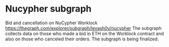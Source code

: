 # Nucypher subgraph
Bid and cancellation on NuCypher Worklock
https://thegraph.com/explorer/subgraph/levash0v/nucypher
The subgraph collects data on those who made a bid in ETH on the Worklock contract and also on those who canceled their orders. The subgraph is being finalized.

